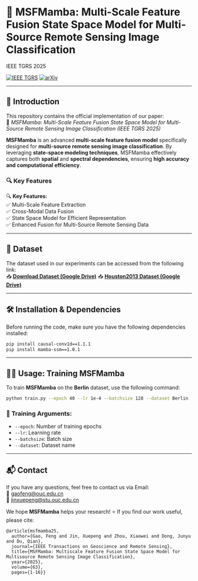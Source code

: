 # 🚀 **MSFMamba: Multi-Scale Feature Fusion State Space Model for Multi-Source Remote Sensing Image Classification**  

IEEE TGRS 2025

[![IEEE TGRS](https://img.shields.io/badge/IEEE-TGRS-blue)](https://ieeexplore.ieee.org/document/10856240)  [![arXiv](https://img.shields.io/badge/arXiv-2408.14255-b31b1b)](https://arxiv.org/abs/2408.14255) 

---

## 📌 **Introduction**

This repository contains the official implementation of our paper:  
📄 *MSFMamba: Multi-Scale Feature Fusion State Space Model for Multi-Source Remote Sensing Image Classification* *(IEEE TGRS 2025)*  

**MSFMamba** is an advanced **multi-scale feature fusion model** specifically designed for **multi-source remote sensing image classification**.
 By leveraging **state-space modeling techniques**, MSFMamba effectively captures both **spatial** and **spectral dependencies**, ensuring **high accuracy and computational efficiency**.

### 🔍 **Key Features**

🔍 **Key Features:**  
✅ Multi-Scale Feature Extraction  
✅ Cross-Modal Data Fusion  
✅ State Space Model for Efficient Representation  
✅ Enhanced Fusion for Multi-Source Remote Sensing Data  

---

## 📂 **Dataset**  

The dataset used in our experiments can be accessed from the following link:  
📥 **[Download Dataset (Google Drive)](https://drive.google.com/file/d/1iZEIAVhlt2QJb_RECp0bHFVN7C8po8ag/view?usp=sharing)** 
📥 **[Houston2013 Dataset (Google Drive)](https://drive.google.com/file/d/1doOfVidkms_o6dqzD9b_p7nufNZZ0MCr/view?usp=drive_link)** 

---

## 🛠 **Installation & Dependencies**

Before running the code, make sure you have the following dependencies installed:

```bash
pip install causal-conv1d==1.1.1
pip install mamba-ssm==1.0.1
```

---

## 🏋️‍♂️ **Usage: Training MSFMamba**

To train **MSFMamba** on the **Berlin** dataset, use the following command:

```bash
python train.py --epoch 40 --lr 1e-4 --batchsize 128 --dataset Berlin
```

### 🔧 **Training Arguments**:

- `--epoch`: Number of training epochs
- `--lr`: Learning rate
- `--batchsize`: Batch size
- `--dataset`: Dataset name

---

## 📬 **Contact**

If you have any questions, feel free to contact us via Email:  
📧 [gaofeng@ouc.edu.cn](mailto:gaofeng@ouc.edu.cn)  
📧 [jinxuepeng@stu.ouc.edu.cn](mailto:jinxuepeng@stu.ouc.edu.cn)  

We hope **MSFMamba** helps your research! ⭐ If you find our work useful, please cite:

```
@article{msfmamba25,
  author={Gao, Feng and Jin, Xuepeng and Zhou, Xiaowei and Dong, Junyu and Du, Qian},
  journal={IEEE Transactions on Geoscience and Remote Sensing}, 
  title={MSFMamba: Multiscale Feature Fusion State Space Model for Multisource Remote Sensing Image Classification}, 
  year={2025},
  volume={63},
  pages={1-16}}
```

